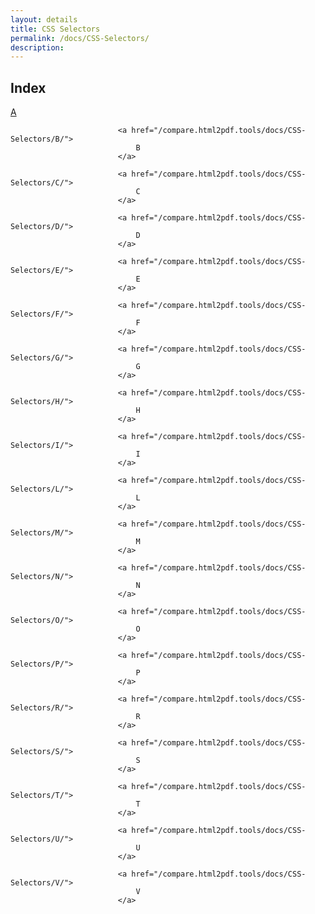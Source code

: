 ```yaml
---
layout: details
title: CSS Selectors
permalink: /docs/CSS-Selectors/
description: 
---
```


## Index
<div class="boxes">
                            <a href="/compare.html2pdf.tools/docs/CSS-Selectors/A/">
                                A
                            </a>

                            <a href="/compare.html2pdf.tools/docs/CSS-Selectors/B/">
                                B
                            </a>

                            <a href="/compare.html2pdf.tools/docs/CSS-Selectors/C/">
                                C
                            </a>

                            <a href="/compare.html2pdf.tools/docs/CSS-Selectors/D/">
                                D
                            </a>

                            <a href="/compare.html2pdf.tools/docs/CSS-Selectors/E/">
                                E
                            </a>

                            <a href="/compare.html2pdf.tools/docs/CSS-Selectors/F/">
                                F
                            </a>

                            <a href="/compare.html2pdf.tools/docs/CSS-Selectors/G/">
                                G
                            </a>

                            <a href="/compare.html2pdf.tools/docs/CSS-Selectors/H/">
                                H
                            </a>

                            <a href="/compare.html2pdf.tools/docs/CSS-Selectors/I/">
                                I
                            </a>

                            <a href="/compare.html2pdf.tools/docs/CSS-Selectors/L/">
                                L
                            </a>

                            <a href="/compare.html2pdf.tools/docs/CSS-Selectors/M/">
                                M
                            </a>

                            <a href="/compare.html2pdf.tools/docs/CSS-Selectors/N/">
                                N
                            </a>

                            <a href="/compare.html2pdf.tools/docs/CSS-Selectors/O/">
                                O
                            </a>

                            <a href="/compare.html2pdf.tools/docs/CSS-Selectors/P/">
                                P
                            </a>

                            <a href="/compare.html2pdf.tools/docs/CSS-Selectors/R/">
                                R
                            </a>

                            <a href="/compare.html2pdf.tools/docs/CSS-Selectors/S/">
                                S
                            </a>

                            <a href="/compare.html2pdf.tools/docs/CSS-Selectors/T/">
                                T
                            </a>

                            <a href="/compare.html2pdf.tools/docs/CSS-Selectors/U/">
                                U
                            </a>

                            <a href="/compare.html2pdf.tools/docs/CSS-Selectors/V/">
                                V
                            </a>
</div>


